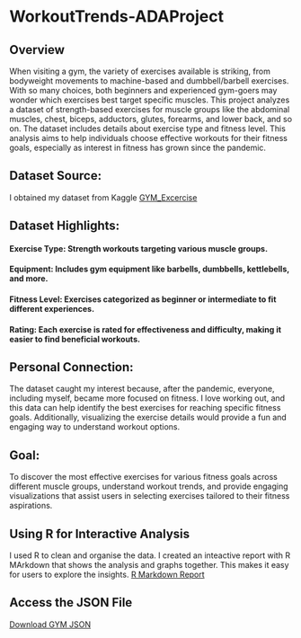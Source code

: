 # WorkoutTrends-ADAProject      



## Overview
When visiting a gym, the variety of exercises available is striking, from bodyweight movements to machine-based and dumbbell/barbell exercises. With so many choices, both beginners and experienced gym-goers may wonder which exercises best target specific muscles. This project analyzes a dataset of strength-based exercises for muscle groups like the abdominal muscles, chest, biceps, adductors, glutes, forearms, and lower back, and so on. The dataset includes details about exercise type and fitness level. This analysis aims to help individuals choose effective workouts for their fitness goals, especially as interest in fitness has grown since the pandemic.

## Dataset Source: 
I obtained my dataset from Kaggle   [GYM_Excercise](https://www.kaggle.com/datasets/niharika41298/gym-exercise-data?resource=download)


## Dataset Highlights:

#### Exercise Type: Strength workouts targeting various muscle groups.
#### Equipment: Includes gym equipment like barbells, dumbbells, kettlebells, and more.
#### Fitness Level: Exercises categorized as beginner or intermediate to fit different experiences.
#### Rating: Each exercise is rated for effectiveness and difficulty, making it easier to find beneficial workouts.


## Personal Connection: 
The dataset caught my interest because, after the pandemic, everyone, including myself, became more focused on fitness. I love working out, and this data can help identify the best exercises for reaching specific fitness goals. Additionally, visualizing the exercise details would provide a fun and engaging way to understand workout options.


## Goal:
To discover the most effective exercises for various fitness goals across different muscle groups, understand workout trends, and provide engaging visualizations that assist users in selecting exercises tailored to their fitness aspirations.

## Using R for Interactive Analysis
I used R to clean and organise the data. I created an inteactive report with R MArkdown that shows the analysis and graphs together. This makes it easy for users to explore the insights.
[R Markdown Report](https://nnikhita7.github.io/WorkoutTrends-ADAProject/GymGraphs.html)

##  Access the JSON File
[Download GYM JSON](https://nnikhita7.github.io/WorkoutTrends-ADAProject/GYM_JSON.json)


